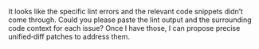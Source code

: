 It looks like the specific lint errors and the relevant code snippets didn’t come through. Could you please paste the lint output and the surrounding code context for each issue? Once I have those, I can propose precise unified‐diff patches to address them.